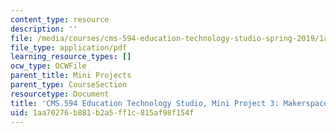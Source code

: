 ```yaml
---
content_type: resource
description: ''
file: /media/courses/cms-594-education-technology-studio-spring-2019/1aa70276b881b2a5ff1c815af98f154f_MITCMS_594S19_mini3_makerspace.pdf
file_type: application/pdf
learning_resource_types: []
ocw_type: OCWFile
parent_title: Mini Projects
parent_type: CourseSection
resourcetype: Document
title: 'CMS.594 Education Technology Studio, Mini Project 3: Makerspace'
uid: 1aa70276-b881-b2a5-ff1c-815af98f154f
---
```

